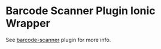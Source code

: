 # Barcode Scanner Plugin Ionic Wrapper

See [barcode-scanner](https://github.com/sddteam/barcode-scanner) plugin for more info.

